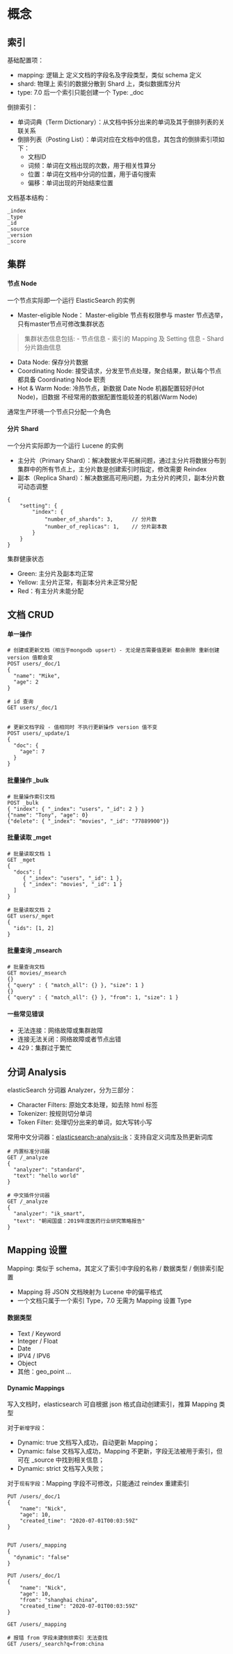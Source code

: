 # 概念

## 索引

基础配置项：

- mapping: 逻辑上 定义文档的字段名及字段类型，类似 schema 定义
- shard: 物理上 索引的数据分散到 Shard 上，类似数据库分片
- type: 7.0 后一个索引只能创建一个 Type: _doc

倒排索引：

- 单词词典（Term Dictionary）：从文档中拆分出来的单词及其于倒排列表的关联关系
- 倒排列表（Posting List）：单词对应在文档中的信息，其包含的倒排索引项如下：
  - 文档ID
  - 词频：单词在文档出现的次数，用于相关性算分
  - 位置：单词在文档中分词的位置，用于语句搜索
  - 偏移：单词出现的开始结束位置

文档基本结构：

```
_index
_type
_id
_source
_version
_score
```

## 集群

#### 节点 Node

一个节点实际即一个运行 ElasticSearch 的实例

- Master-eligible Node： Master-eligible 节点有权限参与 master 节点选举，只有master节点可修改集群状态

 > 集群状态信息包括:
    - 节点信息
    - 索引的 Mapping 及 Setting 信息
    - Shard 分片路由信息
        
- Data Node: 保存分片数据
- Coordinating Node: 接受请求，分发至节点处理，聚合结果，默认每个节点都具备 Coordinating Node 职责
- Hot & Warm Node: 冷热节点，新数据 Date Node 机器配置较好(Hot Node)，旧数据 不经常用的数据配置性能较差的机器(Warm Node)

通常生产环境一个节点只分配一个角色


#### 分片 Shard

一个分片实际即为一个运行 Lucene 的实例

- 主分片（Primary Shard）：解决数据水平拓展问题，通过主分片将数据分布到集群中的所有节点上，主分片数是创建索引时指定，修改需要 Reindex
- 副本（Replica Shard）：解决数据高可用问题，为主分片的拷贝，副本分片数可动态调整

```
{
    "setting": {
        "index": {
            "number_of_shards": 3,      // 分片数
            "number_of_replicas": 1,    // 分片副本数
        }     
    }
}
```

集群健康状态

- Green: 主分片及副本均正常
- Yellow: 主分片正常，有副本分片未正常分配
- Red：有主分片未能分配


## 文档 CRUD

#### 单一操作
```
# 创建或更新文档（相当于mongodb upsert）- 无论是否需要值更新 都会删除 重新创建 version 值都会变
POST users/_doc/1
{
  "name": "Mike",
  "age": 2
}

# id 查询
GET users/_doc/1


# 更新文档字段 - 值相同时 不执行更新操作 version 值不变
POST users/_update/1
{
  "doc": {
    "age": 7
  }
}
```

#### 批量操作 _bulk

```
# 批量操作索引文档
POST _bulk
{ "index": { "_index": "users", "_id": 2 } }
{"name": "Tony", "age": 0}
{"delete": { "_index": "movies", "_id": "77889900"}}
```

#### 批量读取 _mget

```
# 批量读取文档 1
GET _mget
{
  "docs": [
     { "_index": "users", "_id": 1 },
     { "_index": "movies", "_id": 1 }
  ]
}

# 批量读取文档 2
GET users/_mget
{
  "ids": [1, 2]
}
```

#### 批量查询 _msearch

```
# 批量查询文档
GET movies/_msearch
{}
{ "query" : { "match_all": {} }, "size": 1 }
{}
{ "query" : { "match_all": {} }, "from": 1, "size": 1 }
```

#### 一些常见错误

- 无法连接：网络故障或集群故障
- 连接无法关闭：网络故障或者节点出错
- 429：集群过于繁忙

## 分词 Analysis

elasticSearch 分词器 Analyzer，分为三部分：

- Character Filters: 原始文本处理，如去除 html 标签
- Tokenizer: 按规则切分单词
- Token Filter: 处理切分出来的单词，如大写转小写

常用中文分词器：[elasticsearch-analysis-ik](https://github.com/medcl/elasticsearch-analysis-ik)：支持自定义词库及热更新词库

```
# 内置标准分词器
GET /_analyze
{
  "analyzer": "standard", 
  "text": "hello world"
}

# 中文插件分词器
GET /_analyze
{
  "analyzer": "ik_smart", 
  "text": "朝闻国盛：2019年度医药行业研究策略报告"
}
```

## Mapping 设置

Mapping: 类似于 schema，其定义了索引中字段的名称 / 数据类型 / 倒排索引配置

- Mapping 将 JSON 文档映射为 Lucene 中的偏平格式
- 一个文档只属于一个索引 Type，7.0 无需为 Mapping 设置 Type

#### 数据类型

- Text / Keyword
- Integer / Float
- Date
- IPV4 / IPV6
- Object
- 其他：geo_point ...

#### Dynamic Mappings

写入文档时，elasticsearch 可自根据 json 格式自动创建索引，推算 Mapping 类型

对于`新增字段`：

- Dynamic: true  文档写入成功，自动更新 Mapping；
- Dynamic: false 文档写入成功，Mapping 不更新，字段无法被用于索引，但可在 _source 中找到相关信息；
- Dynamic: strict 文档写入失败；

对于`现有字段`：Mapping 字段不可修改，只能通过 reindex 重建索引

```
PUT /users/_doc/1
{
    "name": "Nick",
    "age": 10,
    "created_time": "2020-07-01T00:03:59Z"
}


PUT /users/_mapping
{
  "dynamic": "false"
}

PUT /users/_doc/1
{
    "name": "Nick",
    "age": 10,
    "from": "shanghai china",
    "created_time": "2020-07-01T00:03:59Z"
}

GET /users/_mapping

# 报错 from 字段未建倒排索引 无法查找
GET /users/_search?q=from:china 
```